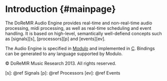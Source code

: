 
Introduction {#mainpage}
====

The DoReMIR Audio Engine provides real-time and non-real-time audio processing,
midi processing, as well as real-time scheduling and event handling. It is based on
high-level, semantically well-defiend concepts such as [signals][s],
[processors][p] and [events][ev].

The Audio Engine is specified in [Modulo][modlang] and implemented in [C][clang].
Bindings can be generated to any language supported by Modulo.

© DoReMIR Music Research 2013. All rights reserved.

[modlang]: https://github.com/hanshoglund/modulo
[clang]: http://en.wikipedia.org/wiki/C_%28programming_language%29
[s]: @ref Signals
[p]: @ref Processors
[ev]: @ref Events

